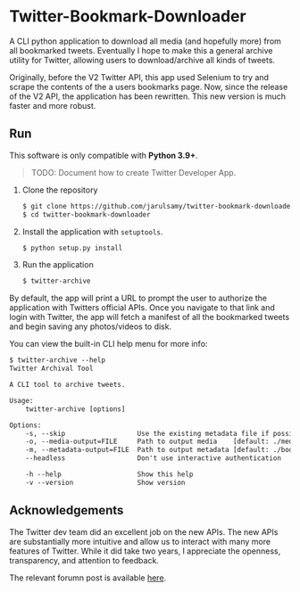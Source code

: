 # Twitter-Bookmark-Downloader

A CLI python application to download all media (and hopefully more) from all
bookmarked tweets. Eventually I hope to make this a general archive utility for
Twitter, allowing users to download/archive all kinds of tweets.

Originally, before the V2 Twitter API, this app used Selenium to try and scrape
the contents of the a users bookmarks page. Now, since the release of the V2
API, the application has been rewritten. This new version is much faster and
more robust.

## Run

This software is only compatible with **Python 3.9+**.

>TODO: Document how to create Twitter Developer App.

1. Clone the repository

   ```sh
   $ git clone https://github.com/jarulsamy/twitter-bookmark-downloader
   $ cd twitter-bookmark-downloader
   ```

2. Install the application with `setuptools`.

   ```sh
   $ python setup.py install
   ```

3. Run the application

   ```sh
   $ twitter-archive
   ```

By default, the app will print a URL to prompt the user to authorize the
application with Twitters official APIs. Once you navigate to that link and
login with Twitter, the app will fetch a manifest of all the bookmarked tweets
and begin saving any photos/videos to disk.

You can view the built-in CLI help menu for more info:

```txt
$ twitter-archive --help
Twitter Archival Tool

A CLI tool to archive tweets.

Usage:
    twitter-archive [options]

Options:
    -s, --skip                  Use the existing metadata file if possible.
    -o, --media-output=FILE     Path to output media    [default: ./media]
    -m, --metadata-output=FILE  Path to output metadata [default: ./bookmarks.json]
    --headless                  Don't use interactive authentication

    -h --help                   Show this help
    -v --version                Show version

```

## Acknowledgements

The Twitter dev team did an excellent job on the new APIs. The new APIs are
substantially more intuitive and allow us to interact with many more features of
Twitter. While it did take two years, I appreciate the openness, transparency,
and attention to feedback.

The relevant forumn post is available [here](https://twittercommunity.com/t/build-with-bookmarks-on-the-twitter-api-v2/168804).
